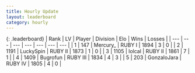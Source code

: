 ```yaml
---
title: Hourly Update
layout: leaderboard
category: hourly
---
```


{: .leaderboard}
| Rank | LV | Player | Division | Elo | Wins | Losses |
| --- | --- | --- | --- | --- | --- | --- |
| <span data-change="-">1</span> | 147 | <span title="ID: 680422">Mercury_</span> | RUBY I | <span data-change="-">1894</span> | <span data-change="-">3</span> | <span data-change="-">0</span> |
| <span data-change="-">2</span> | 1191 | <span title="ID: 498412">LuckySpin</span> | RUBY II | <span data-change="-">1873</span> | <span data-change="-">1</span> | <span data-change="-">0</span> |
| <span data-change="-2">3</span> | 1105 | <span title="ID: 487583">lolcal</span> | RUBY II | <span data-change="41">1861</span> | <span data-change="5">7</span> | <span data-change="1">1</span> |
| <span data-change="-1">4</span> | 1409 | <span title="ID: 46333">Bugrofun</span> | RUBY III | <span data-change="34">1834</span> | <span data-change="4">4</span> | <span data-change="2">3</span> |
| <span data-change="-">5</span> | 203 | <span title="ID: 650626">GonzaloJara</span> | RUBY IV | <span data-change="-">1805</span> | <span data-change="-">4</span> | <span data-change="-">0</span> |